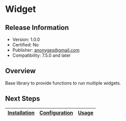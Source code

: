 # Widget

## Release Information

- Version: 1.0.0
- Certified: No
- Publisher: anonyges@gmail.com  
- Compatibility: 7.5.0 and later

## Overview

Base library to provide functions to run multiple widgets.

## Next Steps

| [Installation](./docs/setup.md#installation) | [Configuration](./docs/setup.md#configuration) | [Usage](./docs/usage.md) |
|----------------------------------------------|------------------------------------------------|--------------------------|